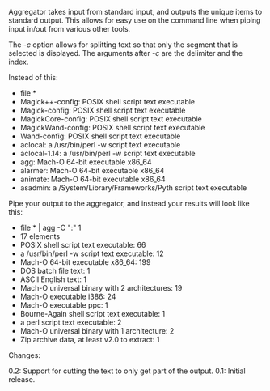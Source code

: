 Aggregator takes input from standard input, and outputs the unique items to standard output. This allows for easy use on the command line when piping input in/out from various other tools.

The *-c* option allows for splitting text so that only the segment that is selected is displayed. The arguments after *-c* are the delimiter and the index.

Instead of this:

* file *
* Magick++-config:                      POSIX shell script text executable
* Magick-config:                        POSIX shell script text executable
* MagickCore-config:                    POSIX shell script text executable
* MagickWand-config:                    POSIX shell script text executable
* Wand-config:                          POSIX shell script text executable
* aclocal:                              a /usr/bin/perl -w script text executable
* aclocal-1.14:                         a /usr/bin/perl -w script text executable
* agg:                                  Mach-O 64-bit executable x86_64
* alarmer:                              Mach-O 64-bit executable x86_64
* animate:                              Mach-O 64-bit executable x86_64
* asadmin:                              a /System/Library/Frameworks/Pyth script text executable

Pipe your output to the aggregator, and instead your results will look like this:

* file * | agg -C ":" 1
* 17 elements
*	POSIX shell script text executable: 66
*	a /usr/bin/perl -w script text executable: 12
*	Mach-O 64-bit executable x86_64: 199
*	DOS batch file text: 1
*	ASCII English text: 1
*	Mach-O universal binary with 2 architectures: 19
*	Mach-O executable i386: 24
*	Mach-O executable ppc: 1
*	Bourne-Again shell script text executable: 1
*	a perl script text executable: 2
*	Mach-O universal binary with 1 architecture: 2
*	Zip archive data, at least v2.0 to extract: 1

Changes:

0.2: Support for cutting the text to only get part of the output.
0.1: Initial release.
